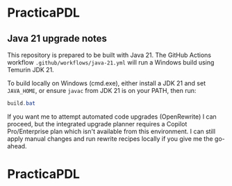 # PracticaPDL

## Java 21 upgrade notes

This repository is prepared to be built with Java 21. The GitHub Actions workflow `.github/workflows/java-21.yml` will run a Windows build using Temurin JDK 21.

To build locally on Windows (cmd.exe), either install a JDK 21 and set `JAVA_HOME`, or ensure `javac` from JDK 21 is on your PATH, then run:

```powershell
build.bat
```

If you want me to attempt automated code upgrades (OpenRewrite) I can proceed, but the integrated upgrade planner requires a Copilot Pro/Enterprise plan which isn't available from this environment. I can still apply manual changes and run rewrite recipes locally if you give me the go-ahead.

# PracticaPDL